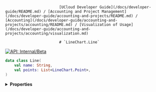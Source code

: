                             [UCloud Developer Guide](/docs/developer-guide/README.md) / [Accounting and Project Management](/docs/developer-guide/accounting-and-projects/README.md) / [Accounting](/docs/developer-guide/accounting-and-projects/accounting/README.md) / [Visualization of Usage](/docs/developer-guide/accounting-and-projects/accounting/visualization.md)
                            
                            # `LineChart.Line`

                            
[![API: Internal/Beta](https://img.shields.io/static/v1?label=API&message=Internal/Beta&color=red&style=flat-square)](/docs/developer-guide/core/api-conventions.md)



```kotlin
data class Line(
    val name: String,
    val points: List<LineChart.Point>,
)
```

<details>
<summary>
<b>Properties</b>
</summary>

<details>
<summary>
<code>name</code>: <code><code><a href='https://kotlinlang.org/api/latest/jvm/stdlib/kotlin/-string/'>String</a></code></code>
</summary>





</details>

<details>
<summary>
<code>points</code>: <code><code><a href='https://kotlinlang.org/api/latest/jvm/stdlib/kotlin.collections/-list/'>List</a>&lt;<a href='#linechart.point'>LineChart.Point</a>&gt;</code></code>
</summary>





</details>



</details>

